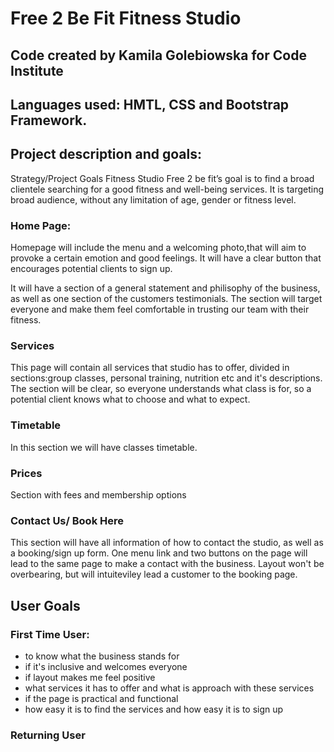 # Free 2 Be Fit Fitness Studio
##  Code created by Kamila Golebiowska for Code Institute
## Languages used: HMTL, CSS and Bootstrap Framework.


## Project description and goals:

Strategy/Project Goals
Fitness Studio Free 2 be fit’s goal is to find a broad clientele searching for a good fitness and well-being services. It is targeting broad audience, without any limitation of age, gender or fitness level. 

### Home Page:

Homepage will include the menu and a welcoming photo,that will aim to provoke a certain emotion and good feelings. It will have a clear button that encourages potential clients to sign up.

It will have a section of a general statement and philisophy of the business, as well as one section of the customers testimonials. The section will target everyone and make them feel comfortable in trusting our team with their fitness.

### Services

This page will contain all services that studio has to offer, divided in sections:group classes, personal training, nutrition etc and  it's descriptions.
The section will be clear, so everyone understands what class is for, so a potential client knows what to choose and what to expect.

### Timetable

In this section we will have classes timetable.

### Prices

Section with fees and membership options

### Contact Us/ Book Here

This section will have all information of how to contact the studio, as well as a booking/sign up form.
 One menu link and two buttons on the page will lead to the same page to make a contact with the business. Layout won't be overbearing, but will intuiteviley lead a customer to the booking page.

 ## User Goals

 ### First Time User:
 * to know what the business stands for
 * if it's inclusive and welcomes everyone
 * if layout makes me feel positive
 * what services it has to offer and what is approach with these services
 * if the page is practical and functional
 * how easy it is to find the services and how easy it is to sign up

 ### Returning User

 
 




